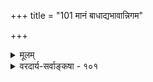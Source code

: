 +++
title = "101 मानं बाधाद्यभावान्निगम"

+++
<details><summary>मूलम्</summary>

मानं बाधाद्यभावान्निगम इतरवद्वक्तृदोषस्तु नास्मिन् बाधोऽप्यस्यानुमाद्यैरपि न हि सुवचस्तद्बलेनैव बाध्यैः ।  
संदिग्धा नात्र बुद्धिर्न च न समुदिता तेन विज्ञानसिद्धावुत्सर्गाम्नानमेतन्मतिकलुषजयः स्याच्च मीमांसयैव ॥ १०१ ॥
</details>

<details><summary>वरदार्य-सर्वाङ्कषा - १०१</summary>

अत्र खण्डनकारः प्रत्यवतिष्ठते - मास्तु नाम श्रुतयो निर्विशेषवस्तुबोधनसामर्थ्याभावात्तत्र प्रमाणम्। ब्रह्मव्यतिरिक्तत्वेन हि ताः व्यावहारिकप्रामाण्यवत्यः । न तावता निर्विशेषवस्तुनोऽसिद्धिः, स्वयंप्रमाणरूपस्य ब्रह्मणः स्वसिद्धौ परमुखनिरीक्षणदैन्यं कुतः ? इति । अस्योत्तरतया वेदप्रामाण्यं प्रतिपिपादयिषुः 'प्रत्यक्षादीव मानं विमतिपदवचः ' ( 69 ) इत्यादिना शब्दानां प्रामाण्ये सामान्यतस्साधितेऽपि, विशिष्य वेदप्रामाण्यं प्रदर्शयति-- मानमित्यादि । **निगमः** = वेदः **बाधाद्यभावात्** = अप्रामाण्यहेतुभूतानां कारणदोषबाधकप्रत्ययादीनामभावात् **इतरवत्** = संप्रतिपन्नाप्तवाक्यवदिति । तथा च ' वेदः प्रमाणम्, कारणदोषबाधकप्रत्ययाभावे सति वाक्यत्वात्, यथा संप्रतिपन्नमाप्तवाक्यम्' इति प्रयोगः । हेत्वसिद्धि परिहरन् प्रथमं कारणदोषरूपविशेषणासिद्धिं परिहरति- **अस्मिन्** = वेदे **वक्तृदोषस्तु** = शब्दाप्रामाण्यहेतुभूतो वक्तृदोषस्तु **न** = न शक्यशङ्कः । कुतः ? इत्यत्र 'तु' कारो वक्तृदोषप्रसक्तेरभावं इतरवाक्यवैलक्षण्यमपौरुषेयत्वं सूचयति । इदमपि यदि स नाभ्युपगच्छेत्, तदैवोक्तमन्यत्र (श.दू.) 'अलं तर्हि वैदिकत्वकचुकवहनवृथाप्रयासेन' इति । वेदानामपौरुषेयत्वमेव संदिहानं प्रति तु वक्तव्यमग्रे ( 111 ) विस्तरेण वक्ष्यति ॥? 



654 

संदिग्धा नात्र बुद्धिः; न च न समुदिता; तेन विज्ञानसिद्धौ 

उत्सर्गान्मानमेतत्, मतिकलुषजयः स्याच्च मीमांसयैव ॥101॥ 

[ वेदानां प्रामाण्यं न परतः ] 

325. मानं वेदोऽपि वक्तुर्गुणत इति परं न्यायवित् साधयिष्यन् 

सामान्यात् बुद्धिहेतोः प्रमितिमधिकतः साधयत्यन्यनीत्या । 

विशेषणासिद्धि 



अथ विशेष्यासिद्धिं परिहरिष्यन्, वेदाप्रामाण्यापादकं बाधकज्ञानं 1) किं प्रत्यक्षम्, 2) उतानुमानम्, 3) उतागमः, 4) उत वेदजन्यज्ञानस्य संदेहरूपत्वात्, 5 ) उतोन्मत्तवाक्यवत् तेन ज्ञानस्यैवाजननात्, 6) उत मत्तवाक्यवत् परस्परविरुद्धार्थाभिधायित्वादिति विकल्प्य क्रमेणोत्तराण्याह । तत्र प्रत्यक्षेण बाधस्तु अदर्शनेनैव निरस्तः । अत एवानुमानमपि तद्बाधकं न किञ्चिदुत्तिष्ठेत्, व्याप्तिग्रहणादीनां प्रत्यक्षमूलकत्वात् । नापि शब्दः । स किं वैदिकः, उत स्मार्तः ? वैदिकश्चेत्, तर्हि सिद्धं तत्र वेदप्रामाण्यम् । स्मृत्या चेद्बाधस्तत्राह - बाध इत्यादि । तद्बलेनैव वेदबलेनैव बाध्यैः **अनुमाद्यैरपि** = स्मृत्यादिभिरपि **अस्य** = वेदस्य बाधोऽपि न हि **सुवचः** = वक्तुं न शक्यः, श्रुतिस्मृत्योर्विरोधे हि श्रुतिविरोधात् स्मृतिरेव बाध्येत । चतुर्थं प्रतिवक्ति - **अत्र** = वेदे **बुद्धिः** = तज्जन्यं ज्ञानम् **संदिग्धा** = संदेहरूपा न । पञ्चमं प्रत्याह - **तेन** = वेदवाक्येन **विज्ञानसिद्धौ** = विशिष्टस्यैव ज्ञानस्य सिद्धौ – न समुदिता न **च** = ज्ञानमेव न भवतीति नैव । ज्ञानविज्ञानमयो हि वेदः । षष्ठं प्रत्याह- **मतिकलुषजयः** = वेदाप्रामाण्यहेतुभूतविरुद्धार्थकत्वादिप्रयुक्तबुद्धिदोषपरिहारस्तु मीमांसयैव तदर्थमेवावतीर्णया पूर्वोत्तरमीमांसयैव **स्याच्च** = स्यादेव । बाधकाभाव उदितः । साधको हेतुः कः ? इत्यत्र - **एतत्** = वेदप्रामाण्यम् **उत्सर्गाम्नानम्** = उत्सर्गन्यायसिद्धम्, ज्ञानानां प्रामाण्यस्य स्वतस्त्वात् । तदेतत् स्पष्टीक्रियते समनन्तरश्लोकेषु । तथा च यदि त्वमात्मानं वैदिकं मन्यसे, तर्हि ब्रह्मण्यपि वेद एव प्रमाणमित्यभ्युपगच्छ । अथवा हैतुकत्वप्रथां वा वह । बुद्धिशुद्ध्यै शास्त्रयोनित्वाधिकरणं वाऽधीयताम् । वेदास्तु मेरुवत्, ब्रह्मवदेव सदा सुप्रतिष्ठिता एव आचन्द्रार्क विराजेरन् ॥ १०१ ॥
</details>

